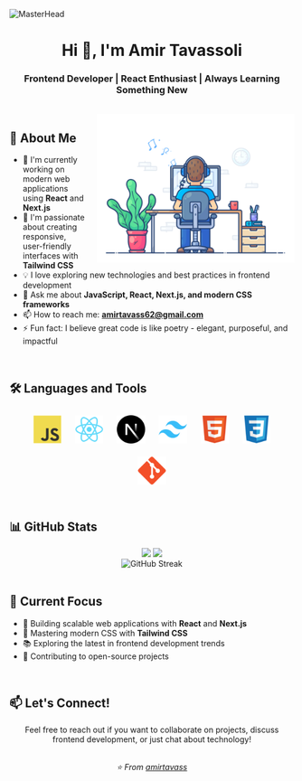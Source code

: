 ![MasterHead](https://user-images.githubusercontent.com/90236635/232446433-d5540fa2-fe28-4bb8-b929-cdb51fe61336.gif)

<h1 align="center">Hi 👋, I'm Amir Tavassoli</h1>
<h3 align="center">Frontend Developer | React Enthusiast | Always Learning Something New</h3>

<br/>

<div align="center">
  <img align="right" alt="coding" width="350" src="https://raw.githubusercontent.com/jsuarezruiz/jsuarezruiz/master/images/coding.gif" style="margin-left: 20px;">
</div>

## 🚀 About Me

- 🔭 I'm currently working on modern web applications using **React** and **Next.js**
- 🌱 I'm passionate about creating responsive, user-friendly interfaces with **Tailwind CSS**
- 💡 I love exploring new technologies and best practices in frontend development
- 💬 Ask me about **JavaScript, React, Next.js, and modern CSS frameworks**
- 📫 How to reach me: **amirtavass62@gmail.com**
- ⚡ Fun fact: I believe great code is like poetry - elegant, purposeful, and impactful

<br clear="both"/>

## 🛠️ Languages and Tools

<div align="center">
  <img src="https://raw.githubusercontent.com/devicons/devicon/master/icons/javascript/javascript-original.svg" alt="JavaScript" width="50" height="50" style="margin: 10px;"/>
  <img src="https://raw.githubusercontent.com/devicons/devicon/master/icons/react/react-original.svg" alt="React" width="50" height="50" style="margin: 10px;"/>
  <img src="https://raw.githubusercontent.com/devicons/devicon/master/icons/nextjs/nextjs-original.svg" alt="Next.js" width="50" height="50" style="margin: 10px;"/>
  <img src="https://raw.githubusercontent.com/devicons/devicon/master/icons/tailwindcss/tailwindcss-plain.svg" alt="Tailwind CSS" width="50" height="50" style="margin: 10px;"/>
  <img src="https://raw.githubusercontent.com/devicons/devicon/master/icons/html5/html5-original.svg" alt="HTML5" width="50" height="50" style="margin: 10px;"/>
  <img src="https://raw.githubusercontent.com/devicons/devicon/master/icons/css3/css3-original.svg" alt="CSS3" width="50" height="50" style="margin: 10px;"/>
  <img src="https://raw.githubusercontent.com/devicons/devicon/master/icons/git/git-original.svg" alt="Git" width="50" height="50" style="margin: 10px;"/>
</div>

<br/>

## 📊 GitHub Stats

<div align="center">
  <img height="180em" src="https://github-readme-stats.vercel.app/api?username=amirtavass&show_icons=true&theme=dark&include_all_commits=true&count_private=true"/>
  <img height="180em" src="https://github-readme-stats.vercel.app/api/top-langs/?username=amirtavass&layout=compact&langs_count=7&theme=dark"/>
</div>

<div align="center">
  <img src="https://github-readme-streak-stats.herokuapp.com/?user=amirtavass&theme=dark" alt="GitHub Streak"/>
</div>

<br/>

## 🌟 Current Focus

- 🚀 Building scalable web applications with **React** and **Next.js**
- 🎨 Mastering modern CSS with **Tailwind CSS**
- 📚 Exploring the latest in frontend development trends
- 🤝 Contributing to open-source projects

<br/>

## 📫 Let's Connect!

<div align="center">
  <p>Feel free to reach out if you want to collaborate on projects, discuss frontend development, or just chat about technology!</p>
  <br/>
  <i>⭐️ From <a href="https://github.com/amirtavass">amirtavass</a></i>
</div>
